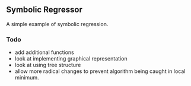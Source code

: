 ## Symbolic Regressor

A simple example of symbolic regression.

### Todo
+ add additional functions
+ look at implementing graphical representation
+ look at using tree structure
+ allow more radical changes to prevent algorithm being caught in local minimum.
